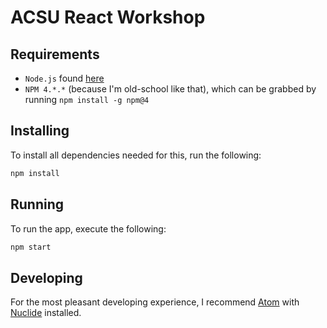 # ACSU React Workshop

## Requirements
* `Node.js` found [here](https://nodejs.org/en/download/)
* `NPM 4.*.*` (because I'm old-school like that), which can be grabbed by running `npm install -g npm@4`

## Installing
To install all dependencies needed for this, run the following: 

```bash
npm install
```

## Running
To run the app, execute the following:

```bash
npm start
```

## Developing
For the most pleasant developing experience, I recommend [Atom](https://atom.io/)
with [Nuclide](https://nuclide.io/) installed.
